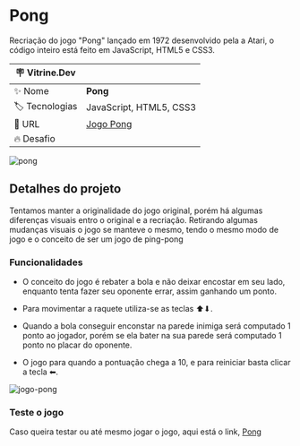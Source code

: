 # Pong

Recriação do jogo "Pong" lançado em 1972 desenvolvido pela a Atari, o código inteiro está feito em JavaScript, HTML5 e CSS3.

| :placard: Vitrine.Dev |     |
| -------------  | --- |
| :sparkles: Nome        | **Pong**
| :label: Tecnologias | JavaScript, HTML5, CSS3
| :rocket: URL | [Jogo Pong](https://github.com/lupesii/Pong)
| :fire: Desafio     |

<!-- Inserir imagem com a #vitrinedev ao final do link -->
![pong](https://user-images.githubusercontent.com/51518452/230785454-662d1c54-df08-466e-94a4-ca418d7acdfb.jpeg#vitrinedev)


## Detalhes do projeto
Tentamos manter a originalidade do jogo original, porém há algumas diferenças visuais entro o original e a recriação. Retirando algumas mudanças visuais o jogo se manteve o mesmo, tendo o mesmo modo de jogo e o conceito de ser um jogo de ping-pong

### Funcionalidades

* O conceito do jogo é rebater a bola e não deixar encostar em seu lado, enquanto tenta fazer seu oponente errar, assim ganhando um ponto.

* Para movimentar a raquete utiliza-se as teclas ⬆⬇.

* Quando a bola conseguir enconstar na parede inimiga será computado 1 ponto ao jogador, porém se ela bater na sua parede será computado 1 ponto no placar do oponente.

* O jogo para quando a pontuação chega a 10, e para reiniciar basta clicar a tecla ⬅.

![jogo-pong](https://user-images.githubusercontent.com/51518452/230785810-84b6dc40-8e6e-4d83-aa51-407584fcbb01.png#vitrinedev)

### Teste o jogo

Caso queira testar ou até mesmo jogar o jogo, aqui está o link, [Pong](https://pong-lupesi.vercel.app/)
